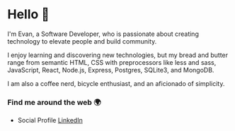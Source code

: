 # Hello 👋 

I'm Evan, a Software Developer, who is passionate about creating technology to elevate people and build community. 

I enjoy learning and discovering new technologies, but my bread and butter range from semantic HTML, CSS with preprocessors like less and sass, JavaScript, React, Node.js, Express, Postgres, SQLite3, and MongoDB. 

I am also a coffee nerd, bicycle enthusiast, and an aficionado of simplicity. 


### Find me around the web 🌍

- Social Profile [LinkedIn](https://www.linkedin.com/in/evan-aspaas-a80259198/)
